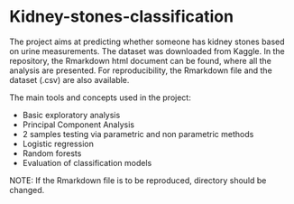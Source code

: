 # Kidney-stones-classification

The project aims at predicting whether someone has kidney stones based on urine measurements. The dataset was downloaded from Kaggle.
In the repository, the Rmarkdown html document can be found, where all the analysis are presented. For reproducibility, the Rmarkdown file and the dataset (.csv) are also available.

The main tools and concepts used in the project:
- Basic exploratory analysis
- Principal Component Analysis
- 2 samples testing via parametric and non parametric methods
- Logistic regression
- Random forests
- Evaluation of classification models

NOTE: If the Rmarkdown file is to be reproduced, directory should be changed.
